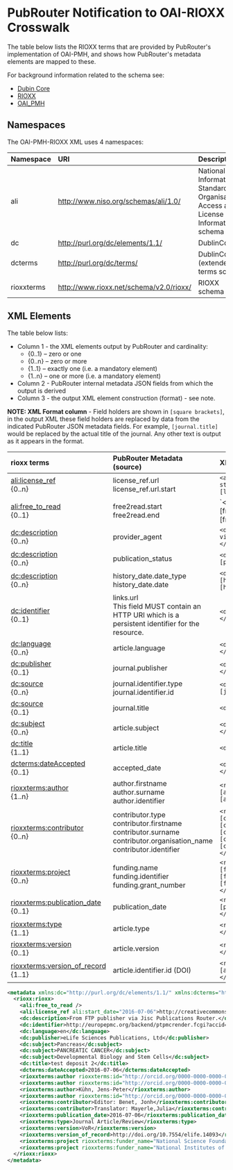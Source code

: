 # PubRouter Notification to OAI-RIOXX Crosswalk

The table below lists the RIOXX terms that are provided by PubRouter's implementation of OAI-PMH, and shows how PubRouter's metadata elements are mapped to these.
 
For background information related to the schema see:

* [Dubin Core](http://dublincore.org/documents/dcmi-terms/)
* [RIOXX](http://www.rioxx.net/)
* [OAI_PMH](https://www.openarchives.org/pmh/)

## Namespaces ##

The OAI-PMH-RIOXX XML uses 4 namespaces:

| Namespace | URI | Description |
|:----------|:----|:------------|
| ali        | http://www.niso.org/schemas/ali/1.0/ | National Information Standards Organisation's Access and License Information schema  |
| dc    | http://purl.org/dc/elements/1.1/ | DublinCore |
| dcterms    | http://purl.org/dc/terms/ | DublinCore (extended) terms schema |
| rioxxterms | http://www.rioxx.net/schema/v2.0/rioxx/ | RIOXX schema |

## XML Elements ##

The table below lists:
* Column 1 - the XML elements output by PubRouter and cardinality:
	* {0..1} – zero or one
	* {0..n} – zero or more
	* {1..1} – exactly one (i.e. a mandatory element)
	* {1..n} – one or more (i.e. a mandatory element)
* Column 2 - PubRouter internal metadata JSON fields from which the output is derived
* Column 3 - the output XML element construction (format) - see note. 

**NOTE: XML Format column** - Field holders are shown in `[square brackets]`, in the output XML these field holders are replaced by data from the indicated PubRouter JSON metadata fields.  For example, `[journal.title]` would be replaced by the actual title of the journal.  Any other text is output as it appears in the format.

| rioxx terms | PubRouter Metadata (source) | XML Format |
|:-----------------------------|:-------------------------|:------------------------------------------------------------|
| [ali:license_ref](http://www.rioxx.net/schema/v2.0/rioxx/ali_1_0.html#license_ref) <br>{0..n} | license_ref.url <br> license_ref.url.start  | `<ali:license_ref start=”[license_ref.url.start]”> [license_ref.url] </ali:license_ref>` |
| [ali:free_to_read](http://www.rioxx.net/schema/v2.0/rioxx/ali_1_0.html#free_to_read) <br>{0..1} | free2read.start <br> free2read.end | `<ali:free_to_read start_date=[free2read.start] end_date=[free2read.end]></ali:free_to_read> |
| [dc:description](http://www.rioxx.net/schema/v2.0/rioxx/terms_.html#http___purl.org_dc_terms__description)  <br>{0..n} | provider_agent | `<dc:description>From [provider_agent] via Jisc Publications Router.</dc:description>` |
| [dc:description](http://www.rioxx.net/schema/v2.0/rioxx/terms_.html#http___purl.org_dc_terms__description)  <br>{0..n}  | publication_status | `<dc:description>Publication status: [publication_status]</dc:description>` | 
| [dc:description](http://www.rioxx.net/schema/v2.0/rioxx/terms_.html#http___purl.org_dc_terms__description)  <br>{0..n}  | history_date.date_type <br> history_date.date | `<dc:description>History: [history_date.date_type], [history_date.date] </dc:description>` |
| [dc:identifier](http://www.rioxx.net/schema/v2.0/rioxx/terms_.html#http___purl.org_dc_terms__identifier)  <br>{0..1} | links.url <br> This field MUST contain an HTTP URI which is a persistent identifier for the resource. | `<dc:identifier>[links.url]</dc:identifier>` |
| [dc:language](http://www.rioxx.net/schema/v2.0/rioxx/terms_.html#http___purl.org_dc_terms__language) <br>{0..n} | article.language | `<dc:language>[article.language]</dc:language>` |
| [dc:publisher](http://www.rioxx.net/schema/v2.0/rioxx/terms_.html#http___purl.org_dc_terms__publisher)  <br>{0..1} | journal.publisher | `<dc:publisher>[journal.publisher]</dc:publisher>` |
| [dc:source](http://www.rioxx.net/schema/v2.0/rioxx/terms_.html#http___purl.org_dc_terms__source)  <br>{0..n} | journal.identifier.type <br> journal.identifier.id  | `<dc:source>[journal.identifier.type]: [journal.identifier.id]</dc:source>` |
| [dc:source](http://www.rioxx.net/schema/v2.0/rioxx/terms_.html#http___purl.org_dc_terms__source)  <br>{0..1} | journal.title | `<dc:source>[journal.title]</dc:source>` |
| [dc:subject](http://www.rioxx.net/schema/v2.0/rioxx/terms_.html#http___purl.org_dc_terms__subject)  <br>{0..n} |  article.subject | `<dc:subject>[article.subject]</dc:subject>` |
| [dc:title](http://www.rioxx.net/schema/v2.0/rioxx/terms_.html#http___purl.org_dc_terms__title)  <br>{1..1} | article.title | `<dc:title>[article.title]</dc:title>` |
| [dcterms:dateAccepted](http://www.rioxx.net/schema/v2.0/rioxx/terms_.html#dateAccepted)  <br>{0..1} | accepted_date | `<dcterms:dateAccepted>[accepted_date]</dc:date>` |
| [rioxxterms:author](http://www.rioxx.net/schema/v2.0/rioxxterms/rioxxterms_.html#author)  <br>{1..n} | author.firstname <br> author.surname <br> author.identifier | `<rioxxterms:author id=[author.identifier]>[author.surname], [author.firstname]</rioxxterms:author>` |
| [rioxxterms:contributor](http://www.rioxx.net/schema/v2.0/rioxxterms/rioxxterms_.html#contributor)  <br>{0..n} | contributor.type <br> contributor.firstname <br> contributor.surname <br> contributor.organisation_name <br> contributor.identifier | `<rioxxterms:contributor id=[contributor.identifier]>[contributor.type]: [contributor.surname], [contributor.firstname] OR [contributor.organisation_name]</rioxxterms:contributor>`  |
| [rioxxterms:project](http://www.rioxx.net/schema/v2.0/rioxxterms/rioxxterms_.html#project)  <br>{0..n} | funding.name <br> funding.identifier <br> funding.grant_number | `<rioxxterms:project funder_name="[funding.name]" funder_id="[funding.identifier.id (DOI)]">[funding.grant_number]</rioxxterms:project>`|
| [rioxxterms:publication_date](http://www.rioxx.net/schema/v2.0/rioxxterms/rioxxterms_.html#publication-date)  <br>{0..1} | publication_date | `<rioxxterms:publication_date> [publication_date] </rioxxterms:publication_date>` | 
| [rioxxterms:type](http://www.rioxx.net/schema/v2.0/rioxx/rioxxterms_.html#type)  <br>{1..1} | article.type | `<rioxxterms:type>[article.type]</rioxxterms:type>` |
| [rioxxterms:version](http://www.rioxx.net/schema/v2.0/rioxxterms/rioxxterms_.html#version)  <br>{0..1} | article.version | `<rioxxterms:version>[article.version] </rioxxterms:version>` |
[rioxxterms:version_of_record](http://www.rioxx.net/schema/v2.0/rioxxterms/rioxxterms_.html#version-of-record)  <br>{1..1} | article.identifier.id (DOI) | `<rioxxterms:version_of_record>Version: [article.identifier.id] </rioxxterms:version_of_record>` |


```xml
<metadata xmlns:dc="http://purl.org/dc/elements/1.1/" xmlns:dcterms="http://purl.org/dc/terms/" xmlns:ali="http://ali.niso.org/2014/ali/1.0" xmlns:rioxx="http://www.rioxx.net/schema/v2.0/rioxx/">
  <rioxx:rioxx>
    <ali:free_to_read />
    <ali:license_ref ali:start_date="2016-07-06">http://creativecommons.org/licenses/by/4.0/</ali:license_ref>
    <dc:description>From FTP publisher via Jisc Publications Router.</dc:description>
    <dc:identifier>http://europepmc.org/backend/ptpmcrender.fcgi?accid=PMC6042627&blobtype=pdf</dc:identifier>
    <dc:language>en</dc:language>
    <dc:publisher>eLife Sciences Publications, Ltd</dc:publisher>
    <dc:subject>Pancreas</dc:subject>
    <dc:subject>PANCREATIC CANCER</dc:subject>
    <dc:subject>Developmental Biology and Stem Cells</dc:subject>
    <dc:title>test deposit 2</dc:title>
    <dcterms:dateAccepted>2016-07-06</dcterms:dateAccepted>
    <rioxxterms:author rioxxterms:id="http://orcid.org/0000-0000-0000-0001">Sendler, Matthias</rioxxterms:author>
    <rioxxterms:author rioxxterms:id="http://orcid.org/0000-0000-0000-0002">Palankar, Raghavendra</rioxxterms:author>
    <rioxxterms:author>Kühn, Jens-Peter</rioxxterms:author>
    <rioxxterms:author rioxxterms:id="http://orcid.org/0000-0000-0000-0004">Evert, Matthias</rioxxterms:author>
    <rioxxterms:contributor>Editor: Benet, Jonh</rioxxterms:contributor>
    <rioxxterms:contributor>Translator: Mayerle,Julia</rioxxterms:contributor>
    <rioxxterms:publication_date>2016-07-06</rioxxterms:publication_date>
    <rioxxterms:type>Journal Article/Review</rioxxterms:type>
    <rioxxterms:version>VoR</rioxxterms:version>
    <rioxxterms:version_of_record>http://doi.org/10.7554/elife.14093</rioxxterms:version_of_record>
    <rioxxterms:project rioxxterms:funder_name="National Science Foundation" rioxxterms:funder_id="http://dx.doi.org/10.13039/100000001">RGP0000-2010</rioxxterms:project>
    <rioxxterms:project rioxxterms:funder_name="National Institutes of Health">RGP5555-2015</rioxxterms:project>
  </rioxx:rioxx>
</metadata>
```

